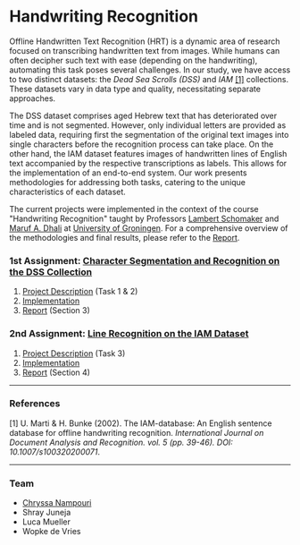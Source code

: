 # Handwriting Recognition
<!--
Offline Handwritten Text Recognition (HRT) is an active field of research that deals with the transcription of handwritten text contained in images. For humans this is mostly trivial (depending on the handwriting), but there are a number of challenges with the automation of this task. We received two datasets, the Dead Sea Scrolls (DSS) and IAM lines. Both differ in type and quality of the data and therefore require separate approaches. The DSS dataset contains
text in Hebrew which has decayed due to age and is not segmented. Only single letters are given as labeled data, so the text images have to be segmented into single characters which can be then recognized. In the case of the IAM dataset, all initial text has been segmented into lines. These contain text in English and come with transcriptions as labels, so an end-to-end system can be implemented. Methodologies for solving both tasks are presented in this work.
-->

Offline Handwritten Text Recognition (HRT) is a dynamic area of research focused on transcribing handwritten text from images. While humans can often decipher such text with ease (depending on the handwriting), automating this task poses several challenges. In our study, we have access to two distinct datasets: the *Dead Sea Scrolls (DSS)* and *IAM* [[1]](#1) collections. These datasets vary in data type and quality, necessitating separate approaches. 

The DSS dataset comprises aged Hebrew text that has deteriorated over time and is not segmented. However, only individual letters are provided as labeled data, requiring first the segmentation of the original text images into single characters before the recognition process can take place. On the other hand, the IAM dataset features images of handwritten lines of English text accompanied by the respective transcriptions as labels. This allows for the implementation of an end-to-end system. Our work presents methodologies for addressing both tasks, catering to the unique characteristics of each dataset.

The current projects were implemented in the context of the course "Handwriting Recognition" taught by Professors [Lambert Schomaker](https://www.ai.rug.nl/~lambert/) and [Maruf A. Dhali](https://www.rug.nl/staff/m.a.dhali/) at [University of Groningen](https://www.rug.nl/). For a comprehensive overview of the methodologies and final results, please refer to the [Report](https://github.com/ChryssaNab/Handwriting-Recognition/blob/main/report/report.pdf).

### 1st Assignment: [Character Segmentation and Recognition on the DSS Collection](https://github.com/ChryssaNab/Handwriting-Recognition/tree/main/character_recognition)
1. [Project Description](https://github.com/ChryssaNab/Handwriting-Recognition/blob/main/HWR_Project_description.pdf) (Task 1 & 2)
2. [Implementation](https://github.com/ChryssaNab/Handwriting-Recognition/tree/main/character_recognition/src)
3. [Report](https://github.com/ChryssaNab/Handwriting-Recognition/blob/main/report/report.pdf) (Section 3)
### 2nd Assignment: [Line Recognition on the IAM Dataset](https://github.com/ChryssaNab/Handwriting-Recognition/tree/main/line_recognition)
1. [Project Description](https://github.com/ChryssaNab/Handwriting-Recognition/blob/main/HWR_Project_description.pdf) (Task 3)
2. [Implementation](https://github.com/ChryssaNab/Handwriting-Recognition/tree/main/line_recognition/src)
3. [Report](https://github.com/ChryssaNab/Handwriting-Recognition/blob/main/report/report.pdf) (Section 4)

---

### References 

<a id="1">[1]</a> 
U. Marti & H. Bunke (2002). The IAM-database: An English sentence database for offline handwriting recognition. *International Journal on Document Analysis and Recognition. vol. 5 (pp. 39-46). DOI: 10.1007/s100320200071*. 

---

### Team

- [Chryssa Nampouri](https://github.com/ChryssaNab)
- Shray Juneja
- Luca Mueller
- Wopke de Vries
